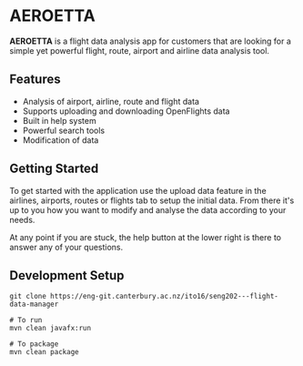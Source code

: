 AEROETTA
=========

**AEROETTA** is a flight data analysis app for customers that are looking for a simple yet powerful flight, route, airport and airline data analysis tool. 

Features
---------
* Analysis of airport, airline, route and flight data
* Supports uploading and downloading OpenFlights data
* Built in help system
* Powerful search tools
* Modification of data

Getting Started
---------------
To get started with the application use the upload data feature in the airlines, airports, routes or flights tab to 
setup the initial data. From there it's up to you how you want to modify and analyse the data according to your needs.

At any point if you are stuck, the help button at the lower right is there to answer any of your questions.

Development Setup
-----------------
```
git clone https://eng-git.canterbury.ac.nz/ito16/seng202---flight-data-manager

# To run
mvn clean javafx:run

# To package
mvn clean package
```